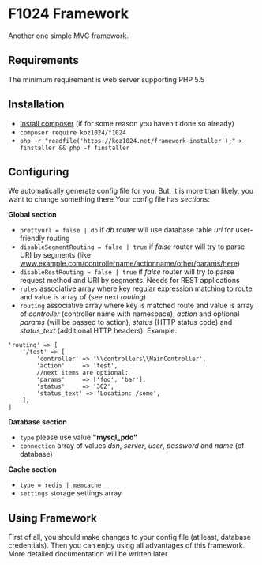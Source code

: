 # F1024 Framework
Another one simple MVC framework.
## Requirements
The minimum requirement is web server supporting PHP 5.5

## Installation

* [Install composer](https://getcomposer.org/download/) (if for some reason you haven't done so already)
* ```composer require koz1024/f1024```
* ```php -r "readfile('https://koz1024.net/framework-installer');" > finstaller && php -f finstaller```

## Configuring

We automatically generate config file for you. But, it is more than likely, you want to change something there
Your config file has *sections*:

**Global section**

* ```prettyurl = false | db``` if *db* router will use database table *url* for user-friendly routing
* ```disableSegmentRouting = false | true``` if *false* router will try to parse URI by segments (like www.example.com/controllername/actionname/other/params/here)
* ```disableRestRouting = false | true``` if *false* router will try to parse request method and URI by segments. Needs for REST applications
* ```rules``` associative array where key regular expression matching to route and value is array of (see next *routing*)
* ```routing``` associative array where key is matched route and value is array of *controller* (controller name with namespace), *action* and optional *params* (will be passed to action), *status* (HTTP status code) and *status_text* (additional HTTP headers). Example: 
```
'routing' => [
    '/test' => [
        'controller' => '\\controllers\\MainController',
        'action'     => 'test',
        //next items are optional:
        'params'     => ['foo', 'bar'],
        'status'     => '302',
        'status_text' => 'Location: /some',
    ],
]
```

**Database section**
* ```type``` please use value **"mysql_pdo"**
* ```connection``` array of values *dsn*, *server*, *user*, *password* and *name* (of database)

**Cache section**
* ```type = redis | memcache``` 
* ```settings``` storage settings array

## Using Framework

First of all, you should make changes to your config file (at least, database credentials). Then you can enjoy using all advantages of this framework.
More detailed documentation will be written later.